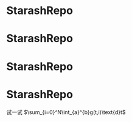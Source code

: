 # StarashRepo
# StarashRepo
# StarashRepo
# StarashRepo
试一试
$\sum_{i=0}^N\int_{a}^{b}g(t,i)\text{d}t$ 

